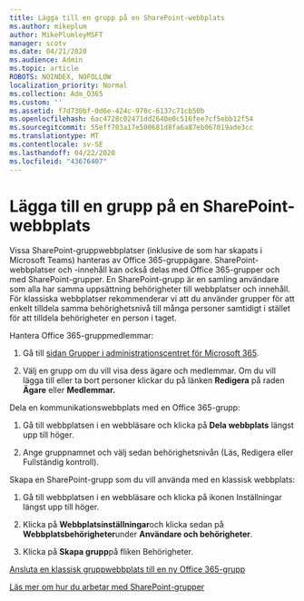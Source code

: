 ```yaml
---
title: Lägga till en grupp på en SharePoint-webbplats
ms.author: mikeplum
author: MikePlumleyMSFT
manager: scotv
ms.date: 04/21/2020
ms.audience: Admin
ms.topic: article
ROBOTS: NOINDEX, NOFOLLOW
localization_priority: Normal
ms.collection: Adm_O365
ms.custom: ''
ms.assetid: f7d730bf-0d6e-424c-970c-6137c71cb50b
ms.openlocfilehash: 6ac4728c02471dd2640e0c516fee7cf5ebb12f54
ms.sourcegitcommit: 55eff703a17e500681d8fa6a87eb067019ade3cc
ms.translationtype: MT
ms.contentlocale: sv-SE
ms.lasthandoff: 04/22/2020
ms.locfileid: "43676407"
---
```

# <a name="add-a-group-to-a-sharepoint-site"></a>Lägga till en grupp på en SharePoint-webbplats

Vissa SharePoint-gruppwebbplatser (inklusive de som har skapats i Microsoft Teams) hanteras av Office 365-gruppägare. SharePoint-webbplatser och -innehåll kan också delas med Office 365-grupper och med SharePoint-grupper. En SharePoint-grupp är en samling användare som alla har samma uppsättning behörigheter till webbplatser och innehåll. För klassiska webbplatser rekommenderar vi att du använder grupper för att enkelt tilldela samma behörighetsnivå till många personer samtidigt i stället för att tilldela behörigheter en person i taget.
  
Hantera Office 365-gruppmedlemmar:
  
1. Gå till [sidan Grupper i administrationscentret för Microsoft 365](https://portal.office.com/adminportal/home#/groups).
    
2. Välj en grupp om du vill visa dess ägare och medlemmar. Om du vill lägga till eller ta bort personer klickar du på länken **Redigera** på raden **Ägare** eller **Medlemmar.** 
    
Dela en kommunikationswebbplats med en Office 365-grupp:
  
1. Gå till webbplatsen i en webbläsare och klicka på **Dela webbplats** längst upp till höger. 
    
2. Ange gruppnamnet och välj sedan behörighetsnivån (Läs, Redigera eller Fullständig kontroll).
    
Skapa en SharePoint-grupp som du vill använda med en klassisk webbplats:
  
1. Gå till webbplatsen i en webbläsare och klicka på ikonen Inställningar längst upp till höger.
    
2. Klicka på **Webbplatsinställningar**och klicka sedan på **Webbplatsbehörigheter**under **Användare och behörigheter**.
    
3. Klicka på **Skapa grupp**på fliken Behörigheter.
    
[Ansluta en klassisk gruppwebbplats till en ny Office 365-grupp](https://go.microsoft.com/fwlink/?linkid=2008654)
  
[Läs mer om hur du arbetar med SharePoint-grupper](https://go.microsoft.com/fwlink/?linkid=874658)
  

